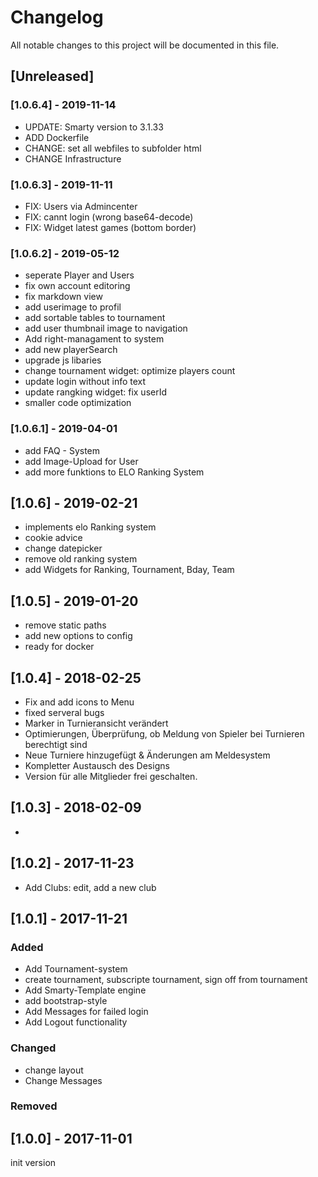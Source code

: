 # Changelog
All notable changes to this project will be documented in this file.


## [Unreleased]

### [1.0.6.4] - 2019-11-14
-  UPDATE: Smarty version to 3.1.33
-  ADD Dockerfile
-  CHANGE: set all webfiles to subfolder html
-  CHANGE Infrastructure

### [1.0.6.3] - 2019-11-11
-  FIX: Users via Admincenter
-  FIX: cannt login (wrong base64-decode)
-  FIX: Widget latest games (bottom border) 

### [1.0.6.2] - 2019-05-12
-  seperate Player and Users
-  fix own account editoring
-  fix markdown view
-  add userimage to profil
-  add sortable tables to tournament
-  add user thumbnail image to navigation
-  Add right-managament to system
-  add new playerSearch
-  upgrade js libaries
-  change tournament widget: optimize players count
-  update login without info text
-  update rangking widget: fix userId
-  smaller code optimization

### [1.0.6.1] - 2019-04-01
-  add FAQ - System
-  add Image-Upload for User
-  add more funktions to ELO Ranking System

## [1.0.6] - 2019-02-21
-  implements elo Ranking system
-  cookie advice
-  change datepicker
-  remove old ranking system
-  add Widgets for Ranking, Tournament, Bday, Team

## [1.0.5] - 2019-01-20
-  remove static paths
-  add new options to config
-  ready for docker

## [1.0.4] - 2018-02-25
-  Fix and add icons to Menu  
-  fixed serveral bugs  
-  Marker in Turnieransicht verändert  
-  Optimierungen, Überprüfung, ob Meldung von Spieler bei Turnieren berechtigt sind  
-  Neue Turniere hinzugefügt & Änderungen am Meldesystem  
-  Kompletter Austausch des Designs  
-  Version für alle Mitglieder frei geschalten.  

## [1.0.3] - 2018-02-09
-

## [1.0.2] - 2017-11-23
-  Add Clubs: edit, add a new club

## [1.0.1] - 2017-11-21
### Added
-  Add Tournament-system
  - create tournament, subscripte tournament, sign off from tournament
-  Add Smarty-Template engine
-  add bootstrap-style
-  Add Messages for failed login
-  Add Logout functionality

### Changed
-  change layout
-  Change Messages

### Removed

## [1.0.0] - 2017-11-01
init version
